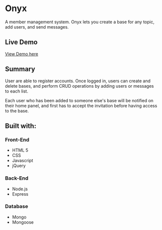 # Onyx

A member management system. Onyx lets you create a base for any topic, add users, and send messages.

## Live Demo

[View Demo here](https://boiling-dawn-20827.herokuapp.com/dashboard)

## Summary

User are able to register accounts. Once logged in, users can create and delete bases, and perform CRUD operations by adding users or messages to each list.

Each user who has been added to someone else's base will be notified on their home panel, and first has to accept the invitation before having access to the base.

## Built with:
### Front-End
* HTML 5
* CSS
* Javascript
* jQuery

### Back-End
* Node.js
* Express

### Database
* Mongo
* Mongoose